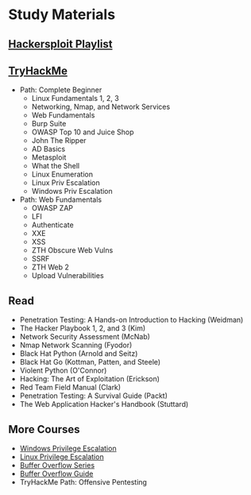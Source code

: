 # Study Materials
## [Hackersploit Playlist](https://www.youtube.com/playlist?list=PLBf0hzazHTGOEuhPQSnq-Ej8jRyXxfYvl)
## [TryHackMe](https://tryhackme.com/)
- Path: Complete Beginner
    + Linux Fundamentals 1, 2, 3
    + Networking, Nmap, and Network Services
    + Web Fundamentals
    + Burp Suite
    + OWASP Top 10 and Juice Shop
    + John The Ripper
    + AD Basics
    + Metasploit
    + What the Shell
    + Linux Enumeration
    + Linux Priv Escalation
    + Windows Priv Escalation
- Path: Web Fundamentals
    + OWASP ZAP
    + LFI
    + Authenticate
    + XXE
    + XSS
    + ZTH Obscure Web Vulns
    + SSRF
    + ZTH Web 2
    + Upload Vulnerabilities
## Read
- Penetration Testing: A Hands-on Introduction to Hacking (Weidman)
- The Hacker Playbook 1, 2, and 3 (Kim)
- Network Security Assessment (McNab)
- Nmap Network Scanning (Fyodor)
- Black Hat Python (Arnold and Seitz)
- Black Hat Go (Kottman, Patten, and Steele)
- Violent Python (O'Connor)
- Hacking: The Art of Exploitation (Erickson)
- Red Team Field Manual (Clark)
- Penetration Testing: A Survival Guide (Packt)
- The Web Application Hacker's Handbook (Stuttard)

## More Courses
- [Windows Privilege Escalation](https://www.udemy.com/course/windows-privilege-escalation-for-beginners/)
- [Linux Privilege Escalation](https://www.udemy.com/course/linux-privilege-escalation-for-beginners/)
- [Buffer Overflow Series](https://www.youtube.com/playlist?list=PLLKT__MCUeix3O0DPbmuaRuR_4Hxo4m3G)
- [Buffer Overflow Guide](https://github.com/johnjhacking/Buffer-Overflow-Guide)
- TryHackMe Path: Offensive Pentesting

